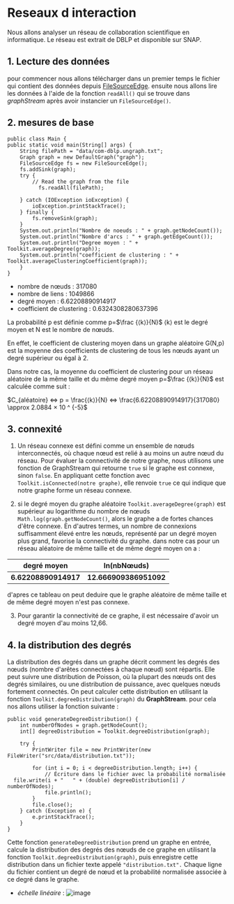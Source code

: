 # Reseaux d interaction

Nous allons analyser un réseau de collaboration scientifique en informatique.  Le réseau est extrait de DBLP et disponible sur SNAP.

## **1. Lecture des données**

pour commencer nous allons télécharger dans un premier temps le fichier qui contient des données depuis  [FileSourceEdge](https://data.graphstream-project.org/api/gs-core/current/org/graphstream/stream/file/FileSourceEdge.html).  ensuite nous allons lire les données à l'aide de la fonction  `readAll()`  qui se trouve dans  _graphStream_  après avoir instancier un  `FileSourceEdge()`.

## **2. mesures de base**

```
public class Main {  
public static void main(String[] args) {  
    String filePath = "data/com-dblp.ungraph.txt";  
    Graph graph = new DefaultGraph("graph");  
    FileSourceEdge fs = new FileSourceEdge();  
    fs.addSink(graph);  
    try {  
        // Read the graph from the file  
		  fs.readAll(filePath);  

    } catch (IOException ioException) {  
        ioException.printStackTrace();  
    } finally {  
        fs.removeSink(graph);  
    }  
    System.out.println("Nombre de noeuds : " + graph.getNodeCount());  
    System.out.println("Nombre d'arcs : " + graph.getEdgeCount());  
    System.out.println("Degree moyen : " + Toolkit.averageDegree(graph));  
    System.out.println("coefficient de clustering : " + Toolkit.averageClusteringCoefficient(graph));  
    }  
}

```

-   nombre de nœuds : 317080
-   nombre de liens : 1049866
-   degré moyen : 6.62208890914917
-   coefficient de clustering : 0.6324308280637396

La probabilité p est définie comme p=$`\frac {⟨k⟩}{N}`$  ⟨k⟩  est le degré moyen et N est le nombre de nœuds.

En effet,  le coefficient de clustering moyen dans un graphe aléatoire G(N,p)  est la moyenne des coefficients de clustering de tous les nœuds ayant un degré supérieur ou égal à 2.

Dans notre cas,  la moyenne du coefficient de clustering pour un réseau aléatoire de la même taille et du même degré moyen p=$`\frac {⟨k⟩}{N}`$  est calculée comme suit  :

$`C_{aléatoire} <=> p = \frac{⟨k⟩}{N} <=> \frac{6.62208890914917}{317080} \approx 2.0884 × 10 ^ {-5}`$

## **3. connexité**

1. Un réseau connexe est défini comme un ensemble de nœuds interconnectés, où chaque nœud est relié à au moins un autre nœud du réseau. Pour évaluer la connectivité de notre graphe, nous utilisons une fonction de GraphStream qui retourne `true` si le graphe est connexe, sinon `false`. En appliquant cette fonction avec `Toolkit.isConnected(notre graphe)`, elle renvoie `true` ce qui indique que notre graphe forme un réseau connexe.


2. si le degré moyen du graphe aléatoire `Toolkit.averageDegree(graph)` est supérieur au logarithme  du nombre de nœuds `Math.log(graph.getNodeCount()`, alors le graphe a de fortes chances d'être connexe. En d'autres termes, un nombre de connexions suffisamment élevé entre les nœuds, représenté par un degré moyen plus grand, favorise la connectivité du graphe.
   dans notre cas pour un réseau aléatoire de même taille et de même degré moyen on a  :

|degré moyen| ln(nbNœuds) |
|--|--|
| **6.62208890914917** | **12.666909386951092** |

d'apres ce tableau on peut deduire que le graphe aléatoire de même taille et de même degré moyen n'est pas connexe.

3. Pour garantir la connectivité de ce graphe, il est nécessaire d'avoir un degré moyen d'au moins 12,66.


## **4. la distribution des degrés**

La distribution des degrés dans un graphe décrit comment les degrés des nœuds (nombre d'arêtes connectées à chaque nœud) sont répartis. Elle peut suivre une distribution de Poisson, où la plupart des nœuds ont des degrés similaires, ou une distribution de puissance, avec quelques nœuds fortement connectés. On peut calculer cette distribution en utilisant la fonction `Toolkit.degreeDistribution(graph)` du **GraphStream**.
pour cela nos allons utiliser la fonction suivante :

    public void generateDegreeDistribution() {  
        int numberOfNodes = graph.getNodeCount();  
        int[] degreeDistribution = Toolkit.degreeDistribution(graph);  
      
        try {  
            PrintWriter file = new PrintWriter(new FileWriter("src/data/distribution.txt"));  
      
            for (int i = 0; i < degreeDistribution.length; i++) {  
                // Écriture dans le fichier avec la probabilité normalisée  
      file.write(i + "   " + (double) degreeDistribution[i] / numberOfNodes);  
                file.println();  
            }  
            file.close();  
        } catch (Exception e) {  
            e.printStackTrace();  
        }  
    }

Cette fonction `generateDegreeDistribution` prend un graphe en entrée, calcule la distribution des degrés des nœuds de ce graphe en utilisant la fonction `Toolkit.degreeDistribution(graph)`, puis enregistre cette distribution dans un fichier texte appelé `"distribution.txt".` Chaque ligne du fichier contient un degré de nœud et la probabilité normalisée associée à ce degré dans le graphe.

- *échelle linéaire* :
![image](https://www-apps.univ-lehavre.fr/forge/oo233373/reseaux-d-interaction/-/blob/main/src/data/distribution.png)
 
 

 

